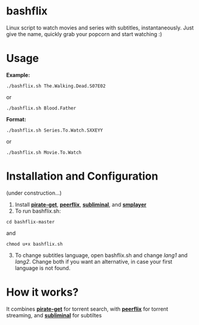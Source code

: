 # bashflix
Linux script to watch movies and series with subtitles, instantaneously. Just give the name, quickly grab your popcorn and start watching :) 

# Usage
**Example:** 
```
./bashflix.sh The.Walking.Dead.S07E02
```
or
```
./bashflix.sh Blood.Father
```
**Format:** 
```
./bashflix.sh Series.To.Watch.SXXEYY
```
or
```
./bashflix.sh Movie.To.Watch
``` 

# Installation and Configuration
(under construction...)
1. Install [**pirate-get**](https://github.com/vikstrous/pirate-get), [**peerflix**](https://github.com/mafintosh/peerflix), [**subliminal**](https://github.com/Diaoul/subliminal), and [**smplayer**](http://smplayer.sourceforge.net/)
2. To run bashflix.sh:
  ```
  cd bashflix-master
  ```
  and
  ```
  chmod u+x bashflix.sh
  ``` 
3. To change subtitles language, open bashflix.sh and change *lang1* and *lang2*. Change both if you want an alternative, in case your first language is not found.

# How it works?
It combines [**pirate-get**](https://github.com/vikstrous/pirate-get) for torrent search, with [**peerflix**](https://github.com/mafintosh/peerflix) for torrent streaming, and [**subliminal**](https://github.com/Diaoul/subliminal) for subtiltes








